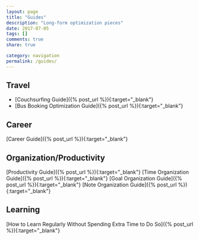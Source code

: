 ```yaml
---
layout: page
title: "Guides"
description: "Long-form optimization pieces"
date: 2017-07-05
tags: []
comments: true
share: true

category: navigation
permalink: /guides/
---
```



## Travel
* [Couchsurfing Guide]({% post_url  %}){:target="_blank"}
* [Bus Booking Optimization Guide]({% post_url  %}){:target="_blank"}

## Career
[Career Guide]({% post_url  %}){:target="_blank"}

## Organization/Productivity
[Productivity Guide]({% post_url  %}){:target="_blank"}
[Time Organization Guide]({% post_url  %}){:target="_blank"}
[Goal Organization Guide]({% post_url  %}){:target="_blank"}
[Note Organization Guide]({% post_url  %}){:target="_blank"}

## Learning
[How to Learn Regularly Without Spending Extra Time to Do So]({% post_url  %}){:target="_blank"}


